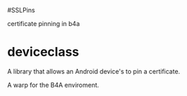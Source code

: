 #SSLPins

certificate pinning in b4a

# deviceclass
A library that allows an Android device's to pin a certificate.

A warp for the B4A enviroment.
